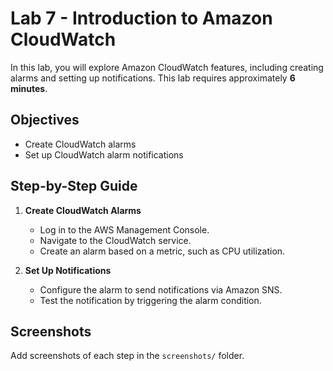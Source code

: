 # Lab 7 - Introduction to Amazon CloudWatch

In this lab, you will explore Amazon CloudWatch features, including creating alarms and setting up notifications. This lab requires approximately **6 minutes**.

## Objectives
- Create CloudWatch alarms
- Set up CloudWatch alarm notifications

## Step-by-Step Guide

1. **Create CloudWatch Alarms**
   - Log in to the AWS Management Console.
   - Navigate to the CloudWatch service.
   - Create an alarm based on a metric, such as CPU utilization.

2. **Set Up Notifications**
   - Configure the alarm to send notifications via Amazon SNS.
   - Test the notification by triggering the alarm condition.

## Screenshots
Add screenshots of each step in the `screenshots/` folder.

